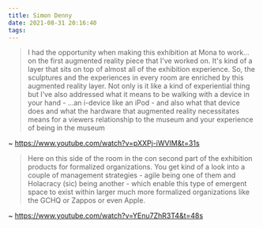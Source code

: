 ```yaml
---
title: Simon Denny
date: 2021-08-31 20:16:40
tags:
---
```


> I had the opportunity when making this exhibition at Mona to work... on the first augmented reality piece that I've worked on. It's kind of a layer that sits on top of almost all of the exhibition experience. So, the sculptures and the experiences in every room are enriched by this augmented reality layer. Not only is it like a kind of experiential thing but I've also addressed what it means to be walking with a device in your hand - ...an i-device like an iPod - and also what that device does and what the hardware that augmented reality necessitates means for a viewers relationship to the museum and your experience of being in the museum

~ https://www.youtube.com/watch?v=pXXPj-iWVIM&t=31s

> Here on this side of the room in the con second part of the exhibition products for formalized organizations. You get kind of a look into a couple of management strategies - agile being one of them and Holacracy (sic) being another - which enable this type of emergent space to exist within larger much more formalized organizations like the GCHQ or Zappos or even Apple.

~ https://www.youtube.com/watch?v=YEnu7ZhR3T4&t=48s
